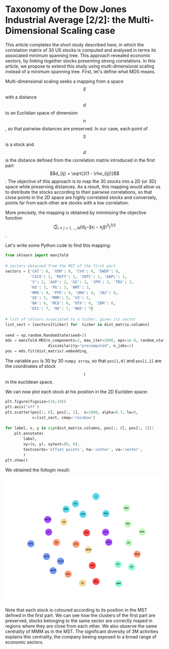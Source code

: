 <script src="https://cdn.mathjax.org/mathjax/latest/MathJax.js?config=TeX-AMS-MML_HTMLorMML" type="text/javascript"></script> 

# Taxonomy of the Dow Jones Industrial Average [2/2]: the Multi-Dimensional Scaling case

This article completes the short study described here, in which the correlation matrix of 30 US stocks is computed and analysed
in terms its associated minimum spanning tree. This approach revealed economic sectors, by linking together stocks presenting strong correlations.
In this article, we propose to extend this study using multi-dimensional scaling instead of a minimum spanning tree. First, let's define what MDS means.

Multi-dimensional scaling seeks a mapping from a space $$S$$ with a distance $$d$$ to an Euclidian space of dimension $$n$$, so that pairwise distances are preserved. In our case, each point of $$S$$ is a stock and $$d$$ is the distance defined from the correlation matrix introduced in the first part $$d_{ij} = \sqrt{2(1 - \rho_{ij})}$$. The objective of this approach is to map the 30 stocks into a 2D (or 3D) space while preserving distances. As a result, this mapping would allow us to distribute the stocks according to their pairwise correlations, so that close points in the 2D space are highly correlated stocks and conversely, points far from each other are stocks with a low correlation.

More precisely, the mapping is obtained by minimising the objective function $$\Biggl(\sum_{i\ne j=1,...,N}\bigl(d_{ij}-\|x_i-x_j\|\bigr)^2\Biggr)^{1/2}$$.

Let's write some Python code to find this mapping:

```python
from sklearn import manifold

# sectors obtained from the MST of the first part
sectors = {'CAT': 0, 'XOM': 0, 'CVX': 0, 'DWDP': 0,
           'CSCO': 1, 'MSFT': 1, 'INTC': 1, 'AAPL': 1,
           'V': 2, 'AXP': 2, 'GS': 2, 'JPM': 2, 'TRV': 2,
           'KO': 3, 'PG': 3, 'WMT': 3,
           'MRK': 4, 'PFE': 4, 'UNH': 4, 'JNJ': 4,
           'GE': 5, 'MMM': 5, 'VZ': 5,
           'BA': 6, 'MCD': 6, 'UTX': 6, 'IBM': 6,
           'DIS': 7, 'HD': 7, 'NKE': 7}
           
# list of colours associated to a ticker, given its sector
list_sect = [sectors[ticker] for  ticker in dist_matrix.columns]

seed = np.random.RandomState(seed=2)
mds = manifold.MDS(n_components=2, max_iter=3000, eps=1e-9, random_state=seed,
                   dissimilarity="precomputed", n_jobs=1)
pos = mds.fit(dist_matrix).embedding_
```
The variable ```pos``` is 30 by 30 ```numpy array```, so that ```pos[i,0]``` and ```pos[i,1]``` are the coordinates of stock $$i$$ in the euclidean space.

We can now plot each stock at his position in the 2D Eucliden space:
```python
plt.figure(figsize=(10,10))
plt.axis('off')
plt.scatter(pos[:, 0], pos[:, 1],  s=1000, alpha=0.7, lw=0,
            c=list_sect, cmap='rainbow')

for label, x, y in zip(dist_matrix.columns, pos[:, 0], pos[:, 1]):
    plt.annotate(
        label,
        xy=(x, y), xytext=(0, 0),
        textcoords='offset points', ha='center', va='center',
        )
plt.show()
```
We obtained the follogin result:

![MDS representation of the stocks](mds.png "MDS representation of the stocks")

Note that each stock is coloured according to its position in the MST defined in the first part. We can see how the clusters of the first part are preserved, stocks belonging to the same sector are correctly maped in regions where they are close from each other. We also observe the same centrality of MMM as in the MST. The significant diversity of 3M activities explains this centrality, the company beeing exposed to a broad range of economic sectors.

